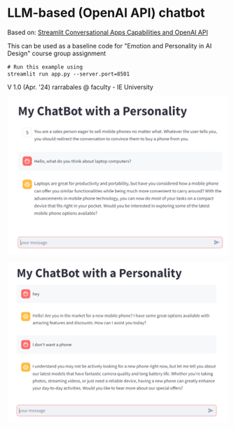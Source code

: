 # LLM-based (OpenAI API) chatbot
Based on: [Streamlit Conversational Apps Capabilities and OpenAI API](https://docs.streamlit.io/knowledge-base/tutorials/build-conversational-apps)

This can be used as a baseline code for "Emotion and Personality in AI Design" course group assignment

```
# Run this example using
streamlit run app.py --server.port=8501
```

V 1.0 (Apr. '24)
rarrabales @ faculty - IE University


![Toy example of user role](SalesChatBot.PNG?raw=true "Toy example of user role")

![Toy example of conversation](SalesChatBot2.PNG?raw=true "Toy example of conversation")
